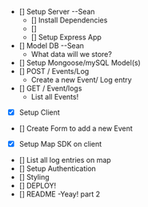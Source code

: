 - [] Setup Server --Sean
  - [] Install Dependencies
  - []
  - [] Setup Express App
- [] Model DB --Sean
  - What data will we store?
- [] Setup Mongoose/mySQL Model(s)
- [] POST / Events/Log
  - Create a new Event/ Log entry
- [] GET / Event/logs
  - List all Events!
- [x] Setup Client
- [] Create Form to add a new Event
- [x] Setup Map SDK on client
- [] List all log entries on map
- [] Setup Authentication
- [] Styling
- [] DEPLOY!
- [] README
  -Yeay! part 2
